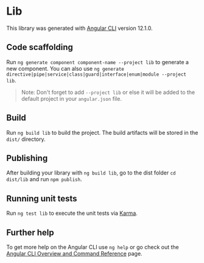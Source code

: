 # Lib

This library was generated with [Angular CLI](https://github.com/angular/angular-cli) version 12.1.0.

## Code scaffolding

Run `ng generate component component-name --project lib` to generate a new component. You can also use `ng generate directive|pipe|service|class|guard|interface|enum|module --project lib`.
> Note: Don't forget to add `--project lib` or else it will be added to the default project in your `angular.json` file. 

## Build

Run `ng build lib` to build the project. The build artifacts will be stored in the `dist/` directory.

## Publishing

After building your library with `ng build lib`, go to the dist folder `cd dist/lib` and run `npm publish`.

## Running unit tests

Run `ng test lib` to execute the unit tests via [Karma](https://karma-runner.github.io).

## Further help

To get more help on the Angular CLI use `ng help` or go check out the [Angular CLI Overview and Command Reference](https://angular.io/cli) page.
